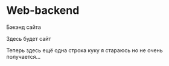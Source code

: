 # Web-backend
Бэкэнд сайта 

Здесь будет сайт

Теперь здесь ещё одна строка
куку я стараюсь но не очень получается...
